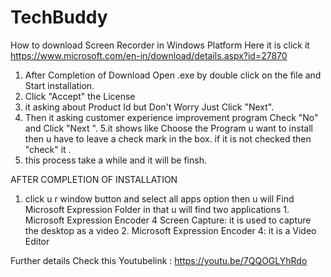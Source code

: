 
# TechBuddy
How to download Screen Recorder in Windows Platform Here it is click it
https://www.microsoft.com/en-in/download/details.aspx?id=27870

 1. After Completion of Download Open .exe by double click on the file and Start installation.
 2. Click "Accept" the License
 3. it asking about Product Id but Don't Worry Just Click "Next".
 4. Then it asking customer experience improvement program Check "No" and Click "Next ".
 5.it shows like Choose the Program u want to install then u have to leave a check mark in the box. if it is not checked then "check" it .
 6. this process take a while and it will be finsh.

    
 AFTER COMPLETION OF INSTALLATION 
 1. click u r window button and select all apps option then u will Find 
    Microsoft Expression Folder in that u will find two applications 
        1. Microsoft Expression Encoder 4 Screen Capture:
                        it is used to capture the desktop as a video
        2.  Microsoft Expression Encoder 4:
                    it is a Video Editor

Further details Check this Youtubelink : https://youtu.be/7QQOGLYhRdo

